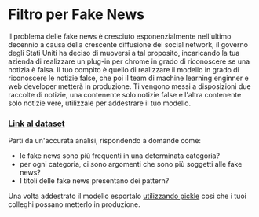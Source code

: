 # Filtro per Fake News
Il problema delle fake news è cresciuto esponenzialmente nell'ultimo decennio a causa della crescente diffusione dei social network, il governo degli Stati Uniti ha deciso di muoversi a tal proposito, incaricando la tua azienda di realizzare un plug-in per chrome in grado di riconoscere se una notizia è falsa. Il tuo compito è quello di realizzare il modello in grado di riconoscere le notizie false, che poi il team di machine learning enginner e web developer metterà in produzione. Ti vengono messi a disposizioni due raccolte di notizie, una contenente solo notizie false e l'altra contenente solo notizie vere, utilizzale per addestrare il tuo modello.

### [Link al dataset](https://proai-datasets.s3.eu-west-3.amazonaws.com/fake_news.zip)

Parti da un'accurata analisi, rispondendo a domande come:
- le fake news sono più frequenti in una determinata categoria?
- per ogni categoria, ci sono argomenti che sono più soggetti alle fake news?
- I titoli delle fake news presentano dei pattern?

Una volta addestrato il modello esportalo [utilizzando pickle](https://scikit-learn.org/stable/model_persistence.html) così che i tuoi colleghi possano metterlo in produzione.
